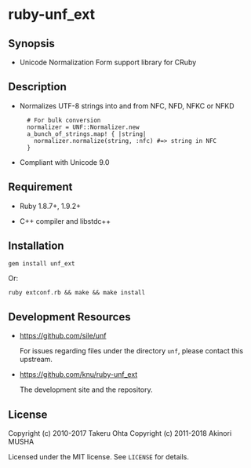 ruby-unf_ext
============

Synopsis
--------

* Unicode Normalization Form support library for CRuby

Description
-----------

* Normalizes UTF-8 strings into and from NFC, NFD, NFKC or NFKD

        # For bulk conversion
        normalizer = UNF::Normalizer.new
        a_bunch_of_strings.map! { |string|
          normalizer.normalize(string, :nfc) #=> string in NFC
        }

* Compliant with Unicode 9.0

Requirement
-----------

* Ruby 1.8.7+, 1.9.2+

* C++ compiler and libstdc++

Installation
------------

	gem install unf_ext

Or:

    ruby extconf.rb && make && make install

Development Resources
---------------------

* https://github.com/sile/unf

    For issues regarding files under the directory `unf`, please
    contact this upstream.

* https://github.com/knu/ruby-unf_ext

    The development site and the repository.

License
-------

Copyright (c) 2010-2017 Takeru Ohta
Copyright (c) 2011-2018 Akinori MUSHA

Licensed under the MIT license.
See `LICENSE` for details.
